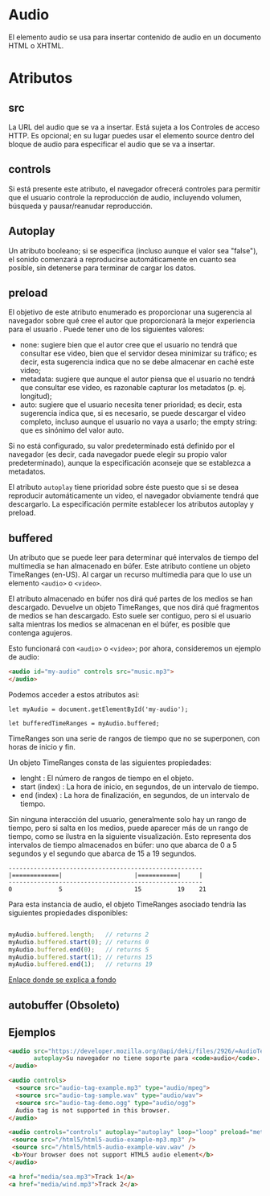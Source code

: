 # Audio

El elemento audio se usa para insertar contenido de audio en un documento HTML o XHTML.

# Atributos

## src

La URL del audio que se va a insertar. Está sujeta a los Controles de acceso HTTP. Es opcional; en su lugar puedes usar el elemento source dentro del bloque de audio para especificar el audio que se va a insertar.

## controls

Si está presente este atributo, el navegador ofrecerá controles para permitir que el usuario controle la reproducción de audio, incluyendo volumen, búsqueda y pausar/reanudar reproducción.

## Autoplay

Un atributo booleano; si se especifica (incluso aunque el valor sea "false"), el sonido comenzará a reproducirse automáticamente en cuanto sea posible, sin detenerse para terminar de cargar los datos.

## preload

El objetivo de este atributo enumerado es proporcionar una sugerencia al navegador sobre qué cree el autor que proporcionará la mejor experiencia para el usuario . Puede tener uno de los siguientes valores:
+ none: sugiere bien que el autor cree que el usuario no tendrá que consultar ese video, bien que el servidor desea minimizar su tráfico; es decir, esta sugerencia indica que no se debe almacenar en caché este video;
+ metadata: sugiere que aunque el autor piensa que el usuario no tendrá que consultar ese video, es razonable capturar los metadatos (p. ej. longitud);
+ auto: sugiere que el usuario necesita tener prioridad; es decir, esta sugerencia indica que, si es necesario, se puede descargar el video completo, incluso aunque el usuario no vaya a usarlo;
the empty string: que es sinónimo del valor auto.

Si no está configurado, su valor predeterminado está definido por el navegador (es decir, cada navegador puede elegir su propio valor predeterminado), aunque la especificación aconseje que se establezca a metadatos.

El atributo `autoplay` tiene prioridad sobre éste puesto que si se desea reproducir automáticamente un video, el navegador obviamente tendrá que descargarlo. La especificación permite establecer los atributos autoplay y preload.


## buffered

Un atributo que se puede leer para determinar qué intervalos de tiempo del multimedia se han almacenado en búfer. Este atributo contiene un objeto TimeRanges (en-US).
Al cargar un recurso multimedia para que lo use un elemento `<audio>` o `<video>`.

El atributo almacenado en búfer nos dirá qué partes de los medios se han descargado. Devuelve un objeto TimeRanges, que nos dirá qué fragmentos de medios se han descargado. Esto suele ser contiguo, pero si el usuario salta mientras los medios se almacenan en el búfer, es posible que contenga agujeros.

Esto funcionará con `<audio>` o `<video>`; por ahora, consideremos un ejemplo de audio:

```html
<audio id="my-audio" controls src="music.mp3">
</audio>
```
Podemos acceder a estos atributos así:

```JS
let myAudio = document.getElementById('my-audio');

let bufferedTimeRanges = myAudio.buffered;
```
TimeRanges son una serie de rangos de tiempo que no se superponen, con horas de inicio y fin.

Un objeto TimeRanges consta de las siguientes propiedades:

+ lenght : El número de rangos de tiempo en el objeto.
+ start (index) : La hora de inicio, en segundos, de un intervalo de tiempo.
+ end (index) : La hora de finalización, en segundos, de un intervalo de tiempo.

Sin ninguna interacción del usuario, generalmente solo hay un rango de tiempo, pero si salta en los medios, puede aparecer más de un rango de tiempo, como se ilustra en la siguiente visualización. Esto representa dos intervalos de tiempo almacenados en búfer: uno que abarca de 0 a 5 segundos y el segundo que abarca de 15 a 19 segundos.

    ------------------------------------------------------
    |=============|                    |===========|     |
    ------------------------------------------------------
    0             5                    15          19    21

Para esta instancia de audio, el objeto TimeRanges asociado tendría las siguientes propiedades disponibles:

```JAVASCRIPT

myAudio.buffered.length;   // returns 2
myAudio.buffered.start(0); // returns 0
myAudio.buffered.end(0);   // returns 5
myAudio.buffered.start(1); // returns 15
myAudio.buffered.end(1);   // returns 19

```
[Enlace donde se explica a fondo](https://developer.mozilla.org/en-US/docs/Web/Guide/Audio_and_video_delivery/buffering_seeking_time_ranges)


## autobuffer (Obsoleto)

## Ejemplos

```HTML
<audio src="https://developer.mozilla.org/@api/deki/files/2926/=AudioTest_(1).ogg"
       autoplay>Su navegador no tiene soporte para <code>audio</code>.
</audio>
```

```html
<audio controls>
  <source src="audio-tag-example.mp3" type="audio/mpeg">
  <source src="audio-tag-sample.wav" type="audio/wav">
  <source src="audio-tag-demo.ogg" type="audio/ogg">
  Audio tag is not supported in this browser.
</audio>
```

```html
<audio controls="controls" autoplay="autoplay" loop="loop" preload="metadata">
 <source src="/html5/html5-audio-example-mp3.mp3" />
 <source src="/html5/html5-audio-example-wav.wav" />
 <b>Your browser does not support HTML5 audio element</b>
</audio>
```

```html
<a href="media/sea.mp3">Track 1</a>
<a href="media/wind.mp3">Track 2</a>
```
